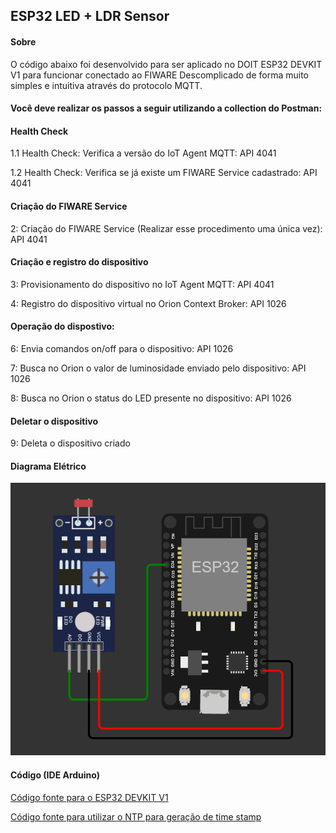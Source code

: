 ## ESP32 LED + LDR Sensor
#### Sobre

O código abaixo foi desenvolvido para ser aplicado no DOIT ESP32 DEVKIT V1 para funcionar conectado ao FIWARE Descomplicado de forma muito simples e intuitiva através do protocolo MQTT. 

#### Você deve realizar os passos a seguir utilizando a collection do Postman:

#### Health Check

1.1 Health Check: Verifica a versão do IoT Agent MQTT: API 4041

1.2 Health Check: Verifica se já existe um FIWARE Service cadastrado: API 4041

#### Criação do FIWARE Service

2: Criação do FIWARE Service (Realizar esse procedimento uma única vez): API 4041

#### Criação e registro do dispositivo

3: Provisionamento do dispositivo no IoT Agent MQTT: API 4041

4: Registro do dispositivo virtual no Orion Context Broker: API 1026

#### Operação do dispostivo:

6: Envia comandos on/off para o dispositivo: API 1026

7: Busca no Orion o valor de luminosidade enviado pelo dispositivo: API 1026

8: Busca no Orion o status do LED presente no dispositivo: API 1026

#### Deletar o dispositivo

9: Deleta o dispositivo criado

#### Diagrama Elétrico

![](esp32_ldr.png)

#### Código (IDE Arduino)

<a href="fiware_ngsi_mqtt_esp32.ino"> Código fonte para o ESP32 DEVKIT V1</a>

<a href="esp32_ntp.ino"> Código fonte para utilizar o NTP para geração de time stamp</a>


